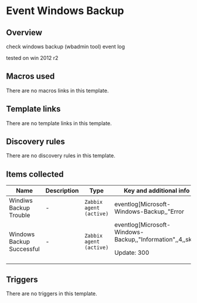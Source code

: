 # Event Windows Backup

## Overview

check windows backup (wbadmin tool) event log


tested on win 2012 r2

## Macros used

There are no macros links in this template.

## Template links

There are no template links in this template.

## Discovery rules

There are no discovery rules in this template.

## Items collected

|Name|Description|Type|Key and additional info|
|----|-----------|----|----|
|Windiws Backup Trouble|<p>-</p>|`Zabbix agent (active)`|eventlog[Microsoft-Windows-Backup,,"Error|Critical|Warning",,,,skip]<p>Update: 300</p>|
|Windows Backup Successful|<p>-</p>|`Zabbix agent (active)`|eventlog[Microsoft-Windows-Backup,,"Information",,4,,skip]<p>Update: 300</p>|
## Triggers

There are no triggers in this template.

